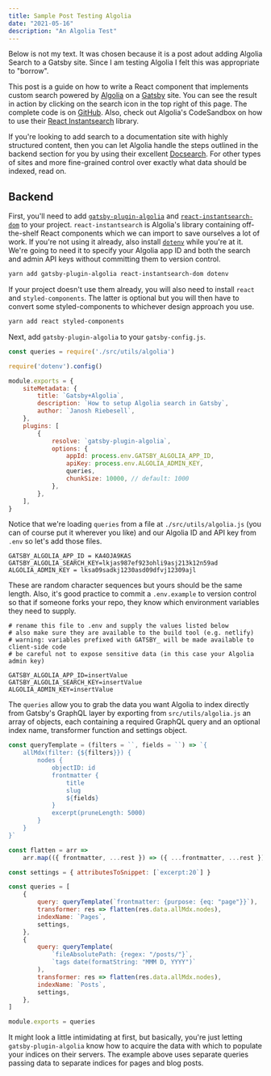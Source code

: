 ```yaml
---
title: Sample Post Testing Algolia
date: "2021-05-16"
description: "An Algolia Test"
---
```

Below is not my text. It was chosen because it is a post adout adding Algolia Search to a Gatsby site. Since I am testing Algolia I felt this was appropriate to "borrow".

This post is a guide on how to write a React component that implements custom search powered by [Algolia](https://algolia.com) on a [Gatsby](https://gatsbyjs.org) site. You can see the result in action by clicking on the search icon in the top right of this page. The complete code is on [GitHub](https://github.com/janosh/blog/tree/main/src/components/Search). Also, check out Algolia's CodeSandbox on how to use their [React Instantsearch](https://codesandbox.io/s/github/algolia/create-instantsearch-app/tree/templates/react-instantsearch) library.

If you're looking to add search to a documentation site with highly structured content, then you can let Algolia handle the steps outlined in the backend section for you by using their excellent [Docsearch](https://community.algolia.com/docsearch). For other types of sites and more fine-grained control over exactly what data should be indexed, read on.

## Backend

First, you'll need to add [`gatsby-plugin-algolia`](https://github.com/algolia/gatsby-plugin-algolia) and [`react-instantsearch-dom`](https://github.com/algolia/react-instantsearch) to your project. `react-instantsearch` is Algolia's library containing off-the-shelf React components which we can import to save ourselves a lot of work. If you're not using it already, also install [`dotenv`](https://github.com/motdotla/dotenv) while you're at it. We're going to need it to specify your Algolia app ID and both the search and admin API keys without committing them to version control.

```sh
yarn add gatsby-plugin-algolia react-instantsearch-dom dotenv
```

If your project doesn't use them already, you will also need to install `react` and `styled-components`. The latter is optional but you will then have to convert some styled-components to whichever design approach you use.

```sh
yarn add react styled-components
```

Next, add `gatsby-plugin-algolia` to your `gatsby-config.js`.

```js:title=gatsby-config.js
const queries = require('./src/utils/algolia')

require('dotenv').config()

module.exports = {
	siteMetadata: {
		title: `Gatsby+Algolia`,
		description: `How to setup Algolia search in Gatsby`,
		author: `Janosh Riebesell`,
	},
	plugins: [
		{
			resolve: `gatsby-plugin-algolia`,
			options: {
				appId: process.env.GATSBY_ALGOLIA_APP_ID,
				apiKey: process.env.ALGOLIA_ADMIN_KEY,
				queries,
				chunkSize: 10000, // default: 1000
			},
		},
	],
}
```

Notice that we're loading `queries` from a file at `./src/utils/algolia.js` (you can of course put it wherever you like) and our Algolia ID and API key from `.env` so let's add those files.

```sh:title=.env
GATSBY_ALGOLIA_APP_ID = KA4OJA9KAS
GATSBY_ALGOLIA_SEARCH_KEY=lkjas987ef923ohli9asj213k12n59ad
ALGOLIA_ADMIN_KEY = lksa09sadkj1230asd09dfvj12309ajl
```

These are random character sequences but yours should be the same length. Also, it's good practice to commit a `.env.example` to version control so that if someone forks your repo, they know which environment variables they need to supply.

```sh:title=.env.example
# rename this file to .env and supply the values listed below
# also make sure they are available to the build tool (e.g. netlify)
# warning: variables prefixed with GATSBY_ will be made available to client-side code
# be careful not to expose sensitive data (in this case your Algolia admin key)

GATSBY_ALGOLIA_APP_ID=insertValue
GATSBY_ALGOLIA_SEARCH_KEY=insertValue
ALGOLIA_ADMIN_KEY=insertValue
```

The `queries` allow you to grab the data you want Algolia to index directly from Gatsby's GraphQL layer by exporting from `src/utils/algolia.js` an array of objects, each containing a required GraphQL query and an optional index name, transformer function and settings object.

```js:title=src/utils/algolia.js
const queryTemplate = (filters = ``, fields = ``) => `{
	allMdx(filter: {${filters}}) {
		nodes {
			objectID: id
			frontmatter {
				title
				slug
				${fields}
			}
			excerpt(pruneLength: 5000)
		}
	}
}`

const flatten = arr =>
	arr.map(({ frontmatter, ...rest }) => ({ ...frontmatter, ...rest }))

const settings = { attributesToSnippet: [`excerpt:20`] }

const queries = [
	{
		query: queryTemplate(`frontmatter: {purpose: {eq: "page"}}`),
		transformer: res => flatten(res.data.allMdx.nodes),
		indexName: `Pages`,
		settings,
	},
	{
		query: queryTemplate(
			`fileAbsolutePath: {regex: "/posts/"}`,
			`tags date(formatString: "MMM D, YYYY")`
		),
		transformer: res => flatten(res.data.allMdx.nodes),
		indexName: `Posts`,
		settings,
	},
]

module.exports = queries
```

It might look a little intimidating at first, but basically, you're just letting `gatsby-plugin-algolia` know how to acquire the data with which to populate your indices on their servers. The example above uses separate queries passing data to separate indices for pages and blog posts.


